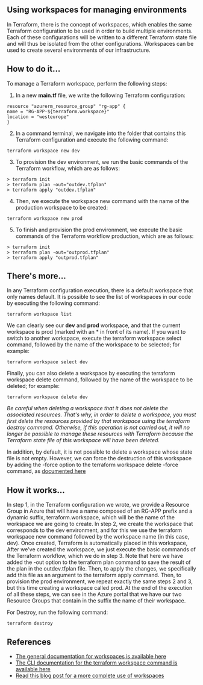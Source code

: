 ## Using workspaces for managing environments

In Terraform, there is the concept of workspaces, which enables the same Terraform configuration to be used in order to build multiple environments.
Each of these configurations will be written to a different Terraform state file and will thus be isolated from the other configurations. Workspaces can be used to create several environments of our infrastructure.

## How to do it…
To manage a Terraform workspace, perform the following steps:
1. In a new **main.tf** file, we write the following Terraform configuration:
```
resource "azurerm_resource_group" "rg-app" {
name = "RG-APP-${terraform.workspace}"
location = "westeurope"
}
```
2. In a command terminal, we navigate into the folder that contains this Terraform configuration and execute the following command:
```
terraform workspace new dev
```
3. To provision the dev environment, we run the basic commands of the Terraform workflow, which are as follows:
```
> terraform init
> terraform plan -out="outdev.tfplan"
> terraform apply "outdev.tfplan"
```
4. Then, we execute the workspace new command with the name of the production workspace to be created:
```
terraform workspace new prod
```
5. To finish and provision the prod environment, we execute the basic commands of the Terraform workflow production, which are as follows:
```
> terraform init
> terraform plan -out="outprod.tfplan"
> terraform apply "outprod.tfplan"
```

## There's more…
In any Terraform configuration execution, there is a default workspace that only names default.
It is possible to see the list of workspaces in our code by executing the following command:
```
terraform workspace list
```
We can clearly see our **dev** and **prod** workspace, and that the current workspace is prod (marked with an * in front of its name).
If you want to switch to another workspace, execute the terraform workspace select command, followed by the name of the workspace to be selected; for example:
```
terraform workspace select dev
```
Finally, you can also delete a workspace by executing the terraform workspace delete command, followed by the name of the workspace to be deleted; for example:
```
terraform workspace delete dev
```
*Be careful when deleting a workspace that it does not delete the associated resources. That's why, in order to delete a workspace, you must first delete the resources provided by that workspace using the terraform destroy command. Otherwise, if this operation is not carried out, it will no longer be possible to manage these resources with Terraform because the Terraform state file of this workspace will have been deleted.*

In addition, by default, it is not possible to delete a workspace whose state file is not empty.
However, we can force the destruction of this workspace by adding the -force option to the terraform workspace delete -force command, as [documented here](https://www.terraform.io/cli/commands/workspace/delete)

## How it works…
In step 1, in the Terraform configuration we wrote, we provide a Resource Group in Azure that will have a name composed of an RG-APP prefix and a dynamic suffix, terraform.workspace, which will be the name of the workspace we are going to create.
In step 2, we create the workspace that corresponds to the dev environment, and for this we use the terraform workspace new command followed by the workspace name (in this case, dev).
Once created, Terraform is automatically placed in this workspace, After we've created the workspace, we just execute the basic commands of the Terraform workflow, which we do in step 3.
Note that here we have added the -out option to the terraform plan command to save the result of the plan in the outdev.tfplan file. Then, to apply the changes, we specifically add this file as an argument to the terraform apply command.
Then, to provision the prod environment, we repeat exactly the same steps 2 and 3, but this time creating a workspace called prod.
At the end of the execution of all these steps, we can see in the Azure portal that we have our two Resource Groups that contain in the suffix the name of their workspace.

For Destroy, run the following command:
```
terraform destroy 
```

## References
- [The general documentation for workspaces is available here](https://www.terraform.io/language/state/workspaces)
- [The CLI documentation for the terraform workspace command is available here](https://www.terraform.io/language/state/workspaces)
- [Read this blog post for a more complete use of workspaces](https://colinsalmcorner.com/terraform-all-the-things-with-vsts/)

 
